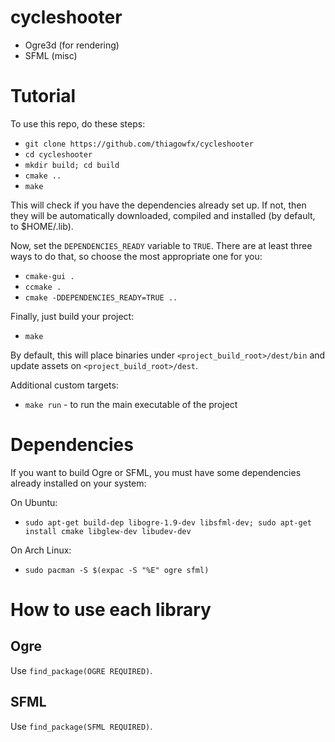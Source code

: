 cycleshooter
============

- Ogre3d (for rendering)
- SFML (misc)

Tutorial
========

To use this repo, do these steps:

- `git clone https://github.com/thiagowfx/cycleshooter`
- `cd cycleshooter`
- `mkdir build; cd build`
- `cmake ..`
- `make`

This will check if you have the dependencies already set up.
If not, then they will be automatically downloaded, compiled and installed (by default, to $HOME/.lib).

Now, set the `DEPENDENCIES_READY` variable to `TRUE`. There are at least three ways to do that, so choose the most appropriate one for you:

- `cmake-gui .`
- `ccmake .`
- `cmake -DDEPENDENCIES_READY=TRUE ..`

Finally, just build your project:

- `make`

By default, this will place binaries under `<project_build_root>/dest/bin` and update assets on `<project_build_root>/dest`.

Additional custom targets:

- `make run` - to run the main executable of the project

Dependencies
============

If you want to build Ogre or SFML, you must have some dependencies already installed on your system:

On Ubuntu:
- `sudo apt-get build-dep libogre-1.9-dev libsfml-dev; sudo apt-get install cmake libglew-dev libudev-dev`

On Arch Linux:
- `sudo pacman -S $(expac -S "%E" ogre sfml)`

How to use each library
=======================

Ogre
----
Use `find_package(OGRE REQUIRED)`.

SFML
----
Use `find_package(SFML REQUIRED)`.
